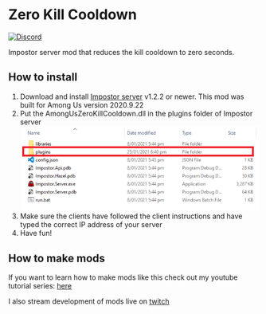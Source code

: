 # Zero Kill Cooldown

[![Discord](https://img.shields.io/badge/Discord-chat-blue?style=flat-square)](https://discord.gg/dukPDRjAP4)

Impostor server mod that reduces the kill cooldown to zero seconds. 

## How to install 
1. Download and install [Impostor server](https://github.com/Impostor/Impostor) v1.2.2 or newer. This mod was built for Among Us version 2020.9.22
2. Put the AmongUsZeroKillCooldown.dll in the plugins folder of Impostor server
![](docs/images/pluginsLocation.png)
3. Make sure the clients have followed the client instructions and have typed the correct IP address of your server 
4. Have fun!

## How to make mods
If you want to learn how to make mods like this check out my youtube tutorial series: [here](https://youtube.com/playlist?list=PL9f3279OqtNpAoYh3GgKmUjbszIS-ObEb) 

I also stream development of mods live on [twitch](https://www.twitch.tv/LogonDev)